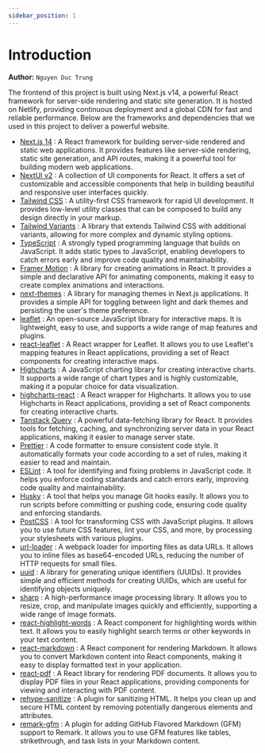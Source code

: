 ```yaml
---
sidebar_position: 1
---
```


# Introduction

**Author:** `Nguyen Duc Trung`

The frontend of this project is built using Next.js v14, a powerful React framework for server-side rendering and static site generation. It is hosted on Netlify, providing continuous deployment and a global CDN for fast and reliable performance. Below are the frameworks and dependencies that we used in this project to deliver a powerful website.

- [Next.js 14](https://nextjs.org/docs/getting-started) : A React framework for building server-side rendered and static web applications. It provides features like server-side rendering, static site generation, and API routes, making it a powerful tool for building modern web applications.
- [NextUI v2](https://nextui.org/) : A collection of UI components for React. It offers a set of customizable and accessible components that help in building beautiful and responsive user interfaces quickly.
- [Tailwind CSS](https://tailwindcss.com/) : A utility-first CSS framework for rapid UI development. It provides low-level utility classes that can be composed to build any design directly in your markup.
- [Tailwind Variants](https://tailwind-variants.org) : A library that extends Tailwind CSS with additional variants, allowing for more complex and dynamic styling options.
- [TypeScript](https://www.typescriptlang.org/) : A strongly typed programming language that builds on JavaScript. It adds static types to JavaScript, enabling developers to catch errors early and improve code quality and maintainability.
- [Framer Motion](https://www.framer.com/motion/) : A library for creating animations in React. It provides a simple and declarative API for animating components, making it easy to create complex animations and interactions.
- [next-themes](https://github.com/pacocoursey/next-themes) : A library for managing themes in Next.js applications. It provides a simple API for toggling between light and dark themes and persisting the user's theme preference.
- [leaflet](https://leafletjs.com/) : An open-source JavaScript library for interactive maps. It is lightweight, easy to use, and supports a wide range of map features and plugins.
- [react-leaflet](https://react-leaflet.js.org/) : A React wrapper for Leaflet. It allows you to use Leaflet's mapping features in React applications, providing a set of React components for creating interactive maps.
- [Highcharts](https://www.highcharts.com/) : A JavaScript charting library for creating interactive charts. It supports a wide range of chart types and is highly customizable, making it a popular choice for data visualization.
- [highcharts-react](https://github.com/highcharts/highcharts-react) : A React wrapper for Highcharts. It allows you to use Highcharts in React applications, providing a set of React components for creating interactive charts.
- [Tanstack Query](https://tanstack.com/query/latest) : A powerful data-fetching library for React. It provides tools for fetching, caching, and synchronizing server data in your React applications, making it easier to manage server state.
- [Prettier](https://prettier.io/) : A code formatter to ensure consistent code style. It automatically formats your code according to a set of rules, making it easier to read and maintain.
- [ESLint](https://eslint.org/) : A tool for identifying and fixing problems in JavaScript code. It helps you enforce coding standards and catch errors early, improving code quality and maintainability.
- [Husky](https://typicode.github.io/husky/#/) : A tool that helps you manage Git hooks easily. It allows you to run scripts before committing or pushing code, ensuring code quality and enforcing standards.
- [PostCSS](https://postcss.org/) : A tool for transforming CSS with JavaScript plugins. It allows you to use future CSS features, lint your CSS, and more, by processing your stylesheets with various plugins.
- [url-loader](https://webpack.js.org/loaders/url-loader/) : A webpack loader for importing files as data URLs. It allows you to inline files as base64-encoded URLs, reducing the number of HTTP requests for small files.
- [uuid](https://github.com/uuidjs/uuid) : A library for generating unique identifiers (UUIDs). It provides simple and efficient methods for creating UUIDs, which are useful for identifying objects uniquely.
- [sharp](https://sharp.pixelplumbing.com/) : A high-performance image processing library. It allows you to resize, crop, and manipulate images quickly and efficiently, supporting a wide range of image formats.
- [react-highlight-words](https://github.com/bvaughn/react-highlight-words) : A React component for highlighting words within text. It allows you to easily highlight search terms or other keywords in your text content.
- [react-markdown](https://github.com/remarkjs/react-markdown) : A React component for rendering Markdown. It allows you to convert Markdown content into React components, making it easy to display formatted text in your application.
- [react-pdf](https://react-pdf.org/) : A React library for rendering PDF documents. It allows you to display PDF files in your React applications, providing components for viewing and interacting with PDF content.
- [rehype-sanitize](https://github.com/rehypejs/rehype-sanitize) : A plugin for sanitizing HTML. It helps you clean up and secure HTML content by removing potentially dangerous elements and attributes.
- [remark-gfm](https://github.com/remarkjs/remark-gfm) : A plugin for adding GitHub Flavored Markdown (GFM) support to Remark. It allows you to use GFM features like tables, strikethrough, and task lists in your Markdown content.
